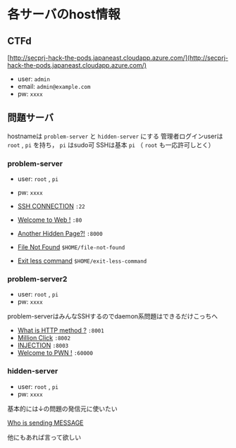 # 各サーバのhost情報

## CTFd

[http://secprj-hack-the-pods.japaneast.cloudapp.azure.com/](http://secprj-hack-the-pods.japaneast.cloudapp.azure.com/)

- user: `admin`
- email: `admin@example.com`
- pw: `xxxx`

## 問題サーバ

hostnameは `problem-server` と `hidden-server` にする
管理者ログインuserは `root` , `pi` を持ち， `pi` はsudo可
SSHは基本 `pi` （ `root` も一応許可しとく）

### problem-server

- user: `root` , `pi`
- pw: `xxxx`

- [SSH CONNECTION]() `:22`
- [Welcome to Web !]() `:80`
- [Another Hidden Page?!]() `:8000`
- [File Not Found]() `$HOME/file-not-found`
- [Exit less command]() `$HOME/exit-less-command`

### problem-server2

- user: `root` , `pi`
- pw: `xxxx`

problem-serverはみんなSSHするのでdaemon系問題はできるだけこっちへ

- [What is HTTP method ?]() `:8001`
- [Million Click]() `:8002`
- [INJECTION]() `:8003`
- [Welcome to PWN !]() `:60000`

### hidden-server

- user: `root` , `pi`
- pw: `xxxx`

基本的には↓の問題の発信元に使いたい

[Who is sending MESSAGE]()

他にもあれば言って欲しい
